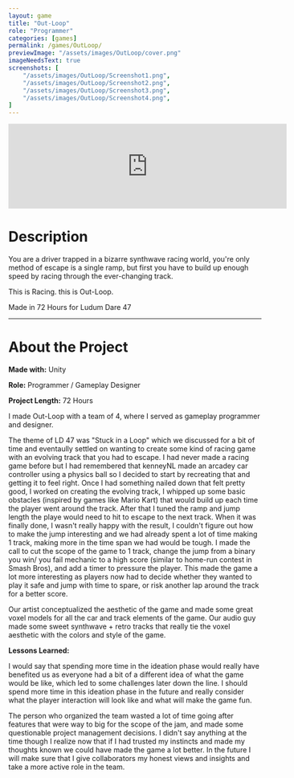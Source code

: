 ```yaml
---
layout: game
title: "Out-Loop"
role: "Programmer"
categories: [games]
permalink: /games/OutLoop/
previewImage: "/assets/images/OutLoop/cover.png"
imageNeedsText: true
screenshots: [
    "/assets/images/OutLoop/Screenshot1.png",
    "/assets/images/OutLoop/Screenshot2.png",
    "/assets/images/OutLoop/Screenshot3.png",
    "/assets/images/OutLoop/Screenshot4.png",
]
---
```

<div class="itch-container">
<iframe src="https://itch.io/embed/785113?border_width=2&amp;bg_color=fec2f7&amp;border_color=9f00c9" width="554" height="169" frameborder="0"><a href="https://jaideng123.itch.io/out-loop">Out-Loop by Jaiden Gerig</a></iframe>
</div>

# Description
You are a driver trapped in a bizarre synthwave racing world, you're only method of escape is a single ramp, but first you have to build up enough speed by racing through the ever-changing track.

This is Racing. this is Out-Loop.

Made in 72 Hours for Ludum Dare 47

---
# About the Project
**Made with:** Unity

**Role:** Programmer / Gameplay Designer

**Project Length:** 72 Hours

I made Out-Loop with a team of 4, where I served as gameplay programmer and designer.

The theme of LD 47 was "Stuck in a Loop" which we discussed for a bit of time and eventaully settled on wanting to create some kind of racing game with an evolving track that you had to escape. I had never made a racing game before but I had remembered that kenneyNL made an arcadey car controller using a physics ball so I decided to start by recreating that and getting it to feel right. Once I had something nailed down that felt pretty good, I worked on creating the evolving track, I whipped up some basic obstacles (inspired by games like Mario Kart) that would build up each time the player went around the track. After that I tuned the ramp and jump length the playe would need to hit to escape to the next track. When it was finally done, I wasn't really happy with the result, I couldn't figure out how to make the jump interesting and we had already spent a lot of time making 1 track, making more in the time span we had would be tough. I made the call to cut the scope of the game to 1 track, change the jump from a binary you win/ you fail mechanic to a high score (similar to home-run contest in Smash Bros), and add a timer to pressure the player. This made the game a lot more interesting as players now had to decide whether they wanted to play it safe and jump with time to spare, or risk another lap around the track for a better score.

Our artist conceptualized the aesthetic of the game and made some great voxel models for all the car and track elements of the game. Our audio guy made some sweet synthwave + retro tracks that really tie the voxel aesthetic with the colors and style of the game.

**Lessons Learned:**

I would say that spending more time in the ideation phase would really have benefited us as everyone had a bit of a different idea of what the game would be like, which led to some challenges later down the line. I should spend more time in this ideation phase in the future and really consider what the player interaction will look like and what will make the game fun.

The person who organized the team wasted a lot of time going after features that were way to big for the scope of the jam, and made some questionable project management decisions. I didn't say anything at the time though I realize now that if I had trusted my instincts and made my thoughts known we could have made the game a lot better. In the future I will make sure that I give collaborators my honest views and insights and take a more active role in the team.

